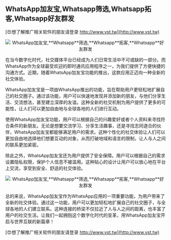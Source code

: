 ## **‎WhatsApp加友宝,**Whatsapp**筛选,**Whatsapp**拓客,**Whatsapp**好友群发**

[😍想了解推广相关软件的朋友请登录 http://www.vst.tw](http://www.vst.tw)

 <center><img src="https://vst.tw/MP4/tuiguang/png/8.png" alt="‎WhatsApp加友宝,**Whatsapp**筛选,**Whatsapp**拓客,**Whatsapp**好友群发"></center>

在当今数字化时代，社交媒体平台已经成为人们日常生活中不可或缺的一部分。而WhatsApp作为全球最受欢迎的即时通讯应用程序之一，为我们提供了方便快捷的沟通方式。近期，随着WhatsApp加友宝功能的推出，这款应用正迈向一种全新的社交体验。

WhatsApp加友宝是一项由WhatsApp推出的功能，旨在帮助用户更轻松地扩展自己的社交圈子。通过该功能，用户可以快速地发现并添加新的朋友，与他们分享生活、交流想法，甚至建立深厚的友谊。这种全新的社交机制为用户提供了更多的可能性，让人们可以更加自由地与全球各地的人们进行互动。

使用WhatsApp加友宝功能，用户可以根据自己的兴趣爱好或者个人资料来寻找符合条件的新朋友。无论是想要交流学习、分享生活趣事，还是寻找志同道合的伙伴，WhatsApp加友宝都能够满足用户的需求。这种个性化的社交体验让人们可以更加自由地选择他们想要互动的对象，从而打破地域和语言的限制，让人与人之间的联系更加紧密。

除此之外，WhatsApp加友宝还为用户提供了安全保障。用户可以根据自己的需求设置隐私权限，保护个人信息不被滥用。这种贴心的设计让用户可以放心地在平台上交流，享受到安全、舒适的社交体验。

 <center><img src="https://vst.tw/MP4/tuiguang/png/2.png" alt="‎WhatsApp加友宝,**Whatsapp**筛选,**Whatsapp**拓客,**Whatsapp**好友群发"></center>

总的来说，WhatsApp加友宝作为WhatsApp应用的一项重要功能，为用户带来了全新的社交体验。通过这一功能，用户可以更加轻松地扩展自己的社交圈子，与全球各地的人们建立联系。这种连接的桥梁不仅拉近了人与人之间的距离，也丰富了用户的社交生活。让我们一起拥抱这个数字化时代的变革，用WhatsApp加友宝开启与世界互联的新篇章！

[😍想了解推广相关软件的朋友请登录 http://www.vst.tw](http://www.vst.tw)



